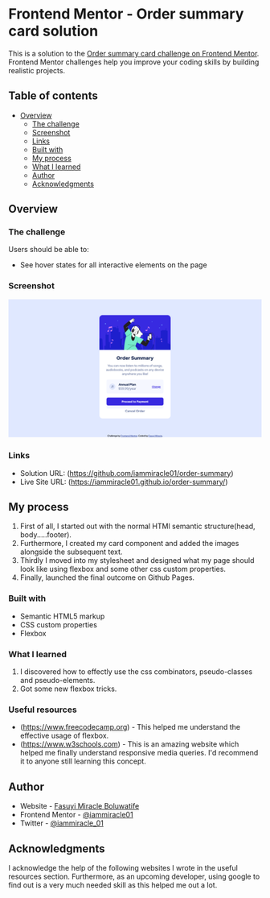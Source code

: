 # Frontend Mentor - Order summary card solution

This is a solution to the [Order summary card challenge on Frontend Mentor](https://www.frontendmentor.io/challenges/order-summary-component-QlPmajDUj). Frontend Mentor challenges help you improve your coding skills by building realistic projects. 

## Table of contents

- [Overview](#overview)
  - [The challenge](#the-challenge)
  - [Screenshot](#screenshot)
  - [Links](#links)
  - [Built with](#built-with)
  - [My process](#my-process)
  - [What I learned](#what-i-learned)
  - [Author](#author)
  - [Acknowledgments](#acknowledgments)
 

## Overview

### The challenge

Users should be able to:

- See hover states for all interactive elements on the page

### Screenshot

![](./screenshot.png)

### Links

- Solution URL: (https://github.com/iammiracle01/order-summary)
- Live Site URL: (https://iammiracle01.github.io/order-summary/)

## My process
1. First of all, I started out with the normal HTMl semantic structure(head, body.....footer).
2. Furthermore, I created my card component and added the images alongside the subsequent text.
3. Thirdly I moved into my stylesheet and designed what my page should look like using flexbox and some other css custom properties.
4. Finally, launched the final outcome on Github Pages.

### Built with

- Semantic HTML5 markup
- CSS custom properties
- Flexbox

### What I learned
1. I discovered how to effectly use the css combinators, pseudo-classes and pseudo-elements.
2. Got some new flexbox tricks.

### Useful resources

- (https://www.freecodecamp.org) - This helped me understand the effective usage of flexbox.
- (https://www.w3schools.com) - This is an amazing website which helped me finally understand responsive media queries. I'd recommend it to anyone still learning this concept.

## Author

- Website - [Fasuyi Miracle Boluwatife](https://github.com/iammiracle01)
- Frontend Mentor - [@iammiracle01](https://www.frontendmentor.io/profile/iammiracle01)
- Twitter - [@iammiracle_01](https://www.twitter.com/iammiracle_01)


## Acknowledgments
  I acknowledge the help of the following websites I wrote in the useful resources section. Furthermore, as an upcoming developer, using google to find out is a very much needed skill as this helped me out a lot.
